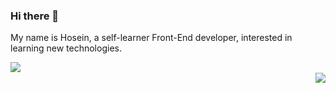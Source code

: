 ### Hi there 👋

My name is Hosein, a self-learner Front-End developer, interested in learning new technologies. 


<a href="https://github.com/hoseinABH98/github-readme-stats">
   <img align="left" src="https://github-readme-stats.vercel.app/api?username=hoseinABH98&show_icons=true&theme=midnight-purple&langs_count=8" />
</a>
<br />
<a href="https://github.com/hoseinABH98">
   <img align="right" src="https://github-readme-stats.vercel.app/api/top-langs/?username=hoseinABH98&theme=midnight-purple&langs_count=4" />
</a>



